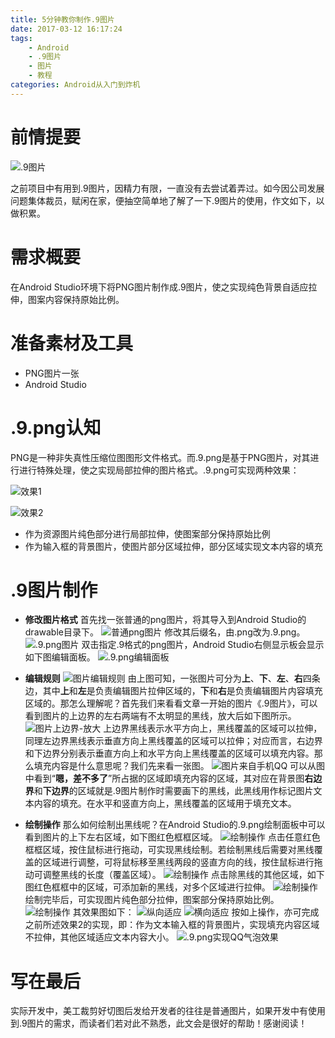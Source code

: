 ```yaml
---
title: 5分钟教你制作.9图片
date: 2017-03-12 16:17:24
tags: 
	- Android
	- .9图片
	- 图片
	- 教程
categories: Android从入门到炸机
---
```

# 前情提要
![.9图片](http://upload-images.jianshu.io/upload_images/291600-55aebd85920df139.png?imageMogr2/auto-orient/strip%7CimageView2/2/w/1240)

之前项目中有用到.9图片，因精力有限，一直没有去尝试着弄过。如今因公司发展问题集体裁员，赋闲在家，便抽空简单地了解了一下.9图片的使用，作文如下，以做积累。

# 需求概要

在Android Studio环境下将PNG图片制作成.9图片，使之实现纯色背景自适应拉伸，图案内容保持原始比例。

# 准备素材及工具

* PNG图片一张
* Android Studio

# .9.png认知

PNG是一种非失真性压缩位图图形文件格式。而.9.png是基于PNG图片，对其进行进行特殊处理，使之实现局部拉伸的图片格式。.9.png可实现两种效果：

![效果1](http://upload-images.jianshu.io/upload_images/291600-ed5f1e05a4d2035e.png?imageMogr2/auto-orient/strip%7CimageView2/2/w/440)

![效果2](http://upload-images.jianshu.io/upload_images/291600-af6e15981e57a0c7.png?imageMogr2/auto-orient/strip%7CimageView2/2/w/440)

* 作为资源图片纯色部分进行局部拉伸，使图案部分保持原始比例
* 作为输入框的背景图片，使图片部分区域拉伸，部分区域实现文本内容的填充

# .9图片制作
* **修改图片格式**
首先找一张普通的png图片，将其导入到Android Studio的drawable目录下。
![普通png图片](http://upload-images.jianshu.io/upload_images/291600-de9d485ad835abe1.png?imageMogr2/auto-orient/strip%7CimageView2/2/w/1240)
修改其后缀名，由.png改为.9.png。
![.9.png图片](http://upload-images.jianshu.io/upload_images/291600-16abdf3e30c83764.png?imageMogr2/auto-orient/strip%7CimageView2/2/w/1240)
双击指定.9格式的png图片，Android Studio右侧显示板会显示如下图编辑面板。
![.9.png编辑面板](http://upload-images.jianshu.io/upload_images/291600-1f8aa44bbcbad595.png?imageMogr2/auto-orient/strip%7CimageView2/2/w/840)

* **编辑规则**
![图片编辑规则](http://upload-images.jianshu.io/upload_images/291600-d4226f1f32d3cf9a.png?imageMogr2/auto-orient/strip%7CimageView2/2/w/1240)
由上图可知，一张图片可分为**上**、**下**、**左**、**右**四条边，其中**上**和**左**是负责编辑图片拉伸区域的，**下**和**右**是负责编辑图片内容填充区域的。那怎么理解呢？首先我们来看看文章一开始的图片《.9图片》，可以看到图片的上边界的左右两端有不太明显的黑线，放大后如下图所示。
![图片上边界-放大](http://upload-images.jianshu.io/upload_images/291600-cfb1021729ea4d3d.png?imageMogr2/auto-orient/strip%7CimageView2/2/w/1240)
上边界黑线表示水平方向上，黑线覆盖的区域可以拉伸，同理左边界黑线表示垂直方向上黑线覆盖的区域可以拉伸；对应而言，右边界和下边界分别表示垂直方向上和水平方向上黑线覆盖的区域可以填充内容。那么填充内容是什么意思呢？我们先来看一张图。
![图片来自手机QQ](http://upload-images.jianshu.io/upload_images/291600-046dff90be00882c.png?imageMogr2/auto-orient/strip%7CimageView2/2/w/1240)
可以从图中看到“**嗯，差不多了**”所占据的区域即填充内容的区域，其对应在背景图**右边界**和**下边界**的区域就是.9图片制作时需要画下的黑线，此黑线用作标记图片文本内容的填充。在水平和竖直方向上，黑线覆盖的区域用于填充文本。

* **绘制操作**
那么如何绘制出黑线呢？在Android Studio的.9.png绘制面板中可以看到图片的上下左右区域，如下图红色框框区域。
![绘制操作](http://upload-images.jianshu.io/upload_images/291600-18fce4ffe316778c.png?imageMogr2/auto-orient/strip%7CimageView2/2/w/640)
点击任意红色框框区域，按住鼠标进行拖动，可实现黑线绘制。若绘制黑线后需要对黑线覆盖的区域进行调整，可将鼠标移至黑线两段的竖直方向的线，按住鼠标进行拖动可调整黑线的长度（覆盖区域）。
![绘制操作](http://upload-images.jianshu.io/upload_images/291600-19c628aa9ac6e52b.png?imageMogr2/auto-orient/strip%7CimageView2/2/w/440)
点击除黑线的其他区域，如下图红色框框中的区域，可添加新的黑线，对多个区域进行拉伸。
![绘制操作](http://upload-images.jianshu.io/upload_images/291600-b7b3d0ff5b4fc2e9.png?imageMogr2/auto-orient/strip%7CimageView2/2/w/440)
绘制完毕后，可实现图片纯色部分拉伸，图案部分保持原始比例。
![绘制操作](http://upload-images.jianshu.io/upload_images/291600-02ba293ef730447d.png?imageMogr2/auto-orient/strip%7CimageView2/2/w/340)
其效果图如下：
![纵向适应](http://upload-images.jianshu.io/upload_images/291600-37e4ccd46dc4e141.png?imageMogr2/auto-orient/strip%7CimageView2/2/w/380)
![横向适应](http://upload-images.jianshu.io/upload_images/291600-0def6c519c9a9361.png?imageMogr2/auto-orient/strip%7CimageView2/2/w/640)
按如上操作，亦可完成之前所述效果2的实现，即：作为文本输入框的背景图片，实现填充内容区域不拉伸，其他区域适应文本内容大小。
![.9.png实现QQ气泡效果](http://upload-images.jianshu.io/upload_images/291600-66b458ac8f0909f9.png?imageMogr2/auto-orient/strip%7CimageView2/2/w/840)

# 写在最后
实际开发中，美工裁剪好切图后发给开发者的往往是普通图片，如果开发中有使用到.9图片的需求，而读者们若对此不熟悉，此文会是很好的帮助！感谢阅读！